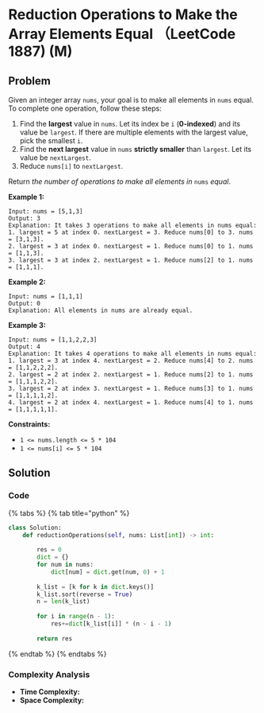 # Reduction Operations to Make the Array Elements Equal （LeetCode 1887\) \(M\)

## Problem

Given an integer array `nums`, your goal is to make all elements in `nums` equal. To complete one operation, follow these steps:

1. Find the **largest** value in `nums`. Let its index be `i` \(**0-indexed**\) and its value be `largest`. If there are multiple elements with the largest value, pick the smallest `i`.
2. Find the **next largest** value in `nums` **strictly smaller** than `largest`. Let its value be `nextLargest`.
3. Reduce `nums[i]` to `nextLargest`.

Return _the number of operations to make all elements in_ `nums` _equal_.

**Example 1:**

```text
Input: nums = [5,1,3]
Output: 3
Explanation: It takes 3 operations to make all elements in nums equal:
1. largest = 5 at index 0. nextLargest = 3. Reduce nums[0] to 3. nums = [3,1,3].
2. largest = 3 at index 0. nextLargest = 1. Reduce nums[0] to 1. nums = [1,1,3].
3. largest = 3 at index 2. nextLargest = 1. Reduce nums[2] to 1. nums = [1,1,1].
```

**Example 2:**

```text
Input: nums = [1,1,1]
Output: 0
Explanation: All elements in nums are already equal.
```

**Example 3:**

```text
Input: nums = [1,1,2,2,3]
Output: 4
Explanation: It takes 4 operations to make all elements in nums equal:
1. largest = 3 at index 4. nextLargest = 2. Reduce nums[4] to 2. nums = [1,1,2,2,2].
2. largest = 2 at index 2. nextLargest = 1. Reduce nums[2] to 1. nums = [1,1,1,2,2].
3. largest = 2 at index 3. nextLargest = 1. Reduce nums[3] to 1. nums = [1,1,1,1,2].
4. largest = 2 at index 4. nextLargest = 1. Reduce nums[4] to 1. nums = [1,1,1,1,1].
```

**Constraints:**

* `1 <= nums.length <= 5 * 104`
* `1 <= nums[i] <= 5 * 104`

## Solution 

### Code

{% tabs %}
{% tab title="python" %}
```python
class Solution:
    def reductionOperations(self, nums: List[int]) -> int:
        
        res = 0
        dict = {}
        for num in nums:
            dict[num] = dict.get(num, 0) + 1
        
        k_list = [k for k in dict.keys()]
        k_list.sort(reverse = True)
        n = len(k_list)
        
        for i in range(n - 1):
            res+=dict[k_list[i]] * (n - i - 1)
            
        return res
```
{% endtab %}
{% endtabs %}

### Complexity Analysis

* **Time Complexity:**
* **Space Complexity:**

